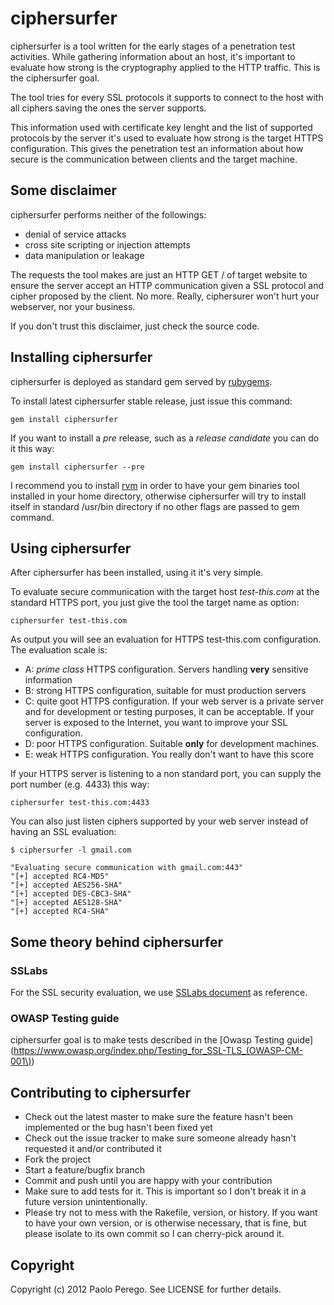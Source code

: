 # ciphersurfer

ciphersurfer is a tool written for the early stages of a penetration test
activities. While gathering information about an host, it's important to
evaluate how strong is the cryptography applied to the HTTP traffic. This is
the ciphersurfer goal.

The tool tries for every SSL protocols it supports to connect to the host with
all ciphers saving the ones the server supports.

This information used with certificate key lenght and the list of supported
protocols by the server it's used to evaluate how strong is the target HTTPS
configuration. This gives the penetration test an information about how secure
is the communication between clients and the target machine.

## Some disclaimer

ciphersurfer performs neither of the followings:

* denial of service attacks
* cross site scripting or injection attempts
* data manipulation or leakage

The requests the tool makes are just an HTTP GET / of target website to ensure
the server accept an HTTP communication given a SSL protocol and cipher
proposed by the client. No more. Really, ciphersurer won't hurt your webserver,
nor your business. 

If you don't trust this disclaimer, just check the source code.

## Installing ciphersurfer

ciphersurfer is deployed as standard gem served by
[rubygems](http://rubygems.org). 

To install latest ciphersurfer stable release, just issue this command:

```
gem install ciphersurfer
```

If you want to install a _pre_ release, such as a _release candidate_ you can do it this way:

```
gem install ciphersurfer --pre
```

I recommend you to install [rvm](https://rvm.beginrescueend.com/) in order to
have your gem binaries tool installed in your home directory, otherwise
ciphersurfer will try to install itself in standard /usr/bin directory if no
other flags are passed to gem command.

## Using ciphersurfer

After ciphersurfer has been installed, using it it's very simple.

To evaluate secure communication with the target host _test-this.com_ at the
standard HTTPS port, you just give the tool the target name as option:

``` 
ciphersurfer test-this.com
``` 

As output you will see an evaluation for HTTPS test-this.com configuration. 
The evaluation scale is:

* A: _prime class_ HTTPS configuration. Servers handling **very** sensitive
  information
* B: strong HTTPS configuration, suitable for must production servers
* C: quite goot HTTPS configuration. If your web server is a private server and
  for development or testing purposes, it can be acceptable. If your server is
  exposed to the Internet, you want to improve your SSL configuration.
* D: poor HTTPS configuration. Suitable **only** for development machines.
* E: weak HTTPS configuration. You really don't want to have this score

If your HTTPS server is listening to a non standard port, you can supply the
port number (e.g. 4433) this way:

``` 
ciphersurfer test-this.com:4433
``` 

You can also just listen ciphers supported by your web server instead of having
an SSL evaluation:

``` 
$ ciphersurfer -l gmail.com 

"Evaluating secure communication with gmail.com:443"
"[+] accepted RC4-MD5"
"[+] accepted AES256-SHA"
"[+] accepted DES-CBC3-SHA"
"[+] accepted AES128-SHA"
"[+] accepted RC4-SHA"
``` 

## Some theory behind ciphersurfer

### SSLabs

For the SSL security evaluation, we use [SSLabs
document](https://www.ssllabs.com/downloads/SSL_Server_Rating_Guide_2009.pdf)
as reference.

### OWASP Testing guide 

ciphersurfer goal is to make tests described in the [Owasp Testing
guide](https://www.owasp.org/index.php/Testing_for_SSL-TLS_(OWASP-CM-001\))


## Contributing to ciphersurfer
 
* Check out the latest master to make sure the feature hasn't been implemented
  or the bug hasn't been fixed yet
* Check out the issue tracker to make sure someone already hasn't requested it
  and/or contributed it
* Fork the project
* Start a feature/bugfix branch
* Commit and push until you are happy with your contribution
* Make sure to add tests for it. This is important so I don't break it in a
  future version unintentionally.
* Please try not to mess with the Rakefile, version, or history. If you want to
  have your own version, or is otherwise necessary, that is fine, but please
  isolate to its own commit so I can cherry-pick around it.

## Copyright

Copyright (c) 2012 Paolo Perego. See LICENSE for
further details.

